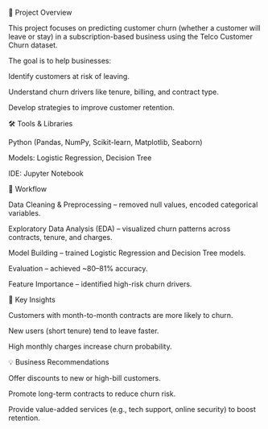 📌 Project Overview

This project focuses on predicting customer churn (whether a customer will leave or stay) in a subscription-based business using the Telco Customer Churn dataset.

The goal is to help businesses:

Identify customers at risk of leaving.

Understand churn drivers like tenure, billing, and contract type.

Develop strategies to improve customer retention.

🛠 Tools & Libraries

Python (Pandas, NumPy, Scikit-learn, Matplotlib, Seaborn)

Models: Logistic Regression, Decision Tree

IDE: Jupyter Notebook

🔄 Workflow

Data Cleaning & Preprocessing – removed null values, encoded categorical variables.

Exploratory Data Analysis (EDA) – visualized churn patterns across contracts, tenure, and charges.

Model Building – trained Logistic Regression and Decision Tree models.

Evaluation – achieved ~80–81% accuracy.

Feature Importance – identified high-risk churn drivers.

🔑 Key Insights

Customers with month-to-month contracts are more likely to churn.

New users (short tenure) tend to leave faster.

High monthly charges increase churn probability.

💡 Business Recommendations

Offer discounts to new or high-bill customers.

Promote long-term contracts to reduce churn risk.

Provide value-added services (e.g., tech support, online security) to boost retention.
